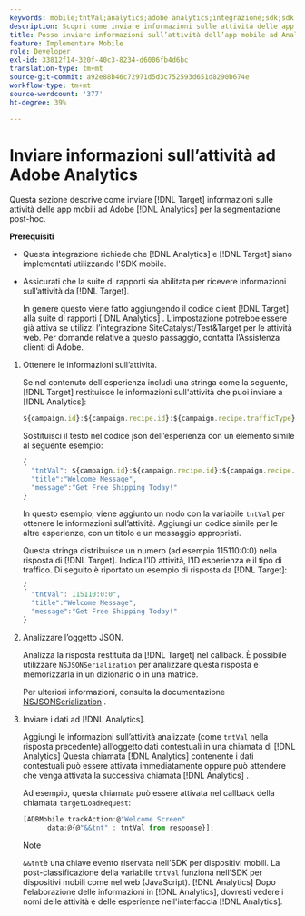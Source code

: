 ```yaml
---
keywords: mobile;tntVal;analytics;adobe analytics;integrazione;sdk;sdk mobile;
description: Scopri come inviare informazioni sulle attività delle app mobili Adobe [!DNL Target] ad Adobe Analytics per la segmentazione post Ad Hoc.
title: Posso inviare informazioni sull’attività dell’app mobile ad Analytics?
feature: Implementare Mobile
role: Developer
exl-id: 33812f14-320f-40c3-8234-d6006fb4d6bc
translation-type: tm+mt
source-git-commit: a92e88b46c72971d5d3c752593d651d8290b674e
workflow-type: tm+mt
source-wordcount: '377'
ht-degree: 39%

---
```


# Inviare informazioni sull’attività ad Adobe Analytics

Questa sezione descrive come inviare [!DNL Target] informazioni sulle attività delle app mobili ad Adobe [!DNL Analytics] per la segmentazione post-hoc.

**Prerequisiti**

* Questa integrazione richiede che [!DNL Analytics] e [!DNL Target] siano implementati utilizzando l&#39;SDK mobile.
* Assicurati che la suite di rapporti sia abilitata per ricevere informazioni sull’attività da [!DNL Target].

   In genere questo viene fatto aggiungendo il codice client [!DNL Target] alla suite di rapporti [!DNL Analytics] . L’impostazione potrebbe essere già attiva se utilizzi l’integrazione SiteCatalyst/Test&amp;Target per le attività web. Per domande relative a questo passaggio, contatta l’Assistenza clienti di Adobe.

1. Ottenere le informazioni sull’attività.

   Se nel contenuto dell&#39;esperienza includi una stringa come la seguente, [!DNL Target] restituisce le informazioni sull&#39;attività che puoi inviare a [!DNL Analytics]:

   ```javascript
   ${campaign.id}:${campaign.recipe.id}:${campaign.recipe.trafficType}
   ```

   Sostituisci il testo nel codice json dell’esperienza con un elemento simile al seguente esempio:

   ```javascript
   { 
     "tntVal": ${campaign.id}:${campaign.recipe.id}:${campaign.recipe.trafficType}", 
     "title":"Welcome Message", 
     "message":"Get Free Shipping Today!" 
   }
   ```

   In questo esempio, viene aggiunto un nodo con la variabile `tntVal` per ottenere le informazioni sull’attività. Aggiungi un codice simile per le altre esperienze, con un titolo e un messaggio appropriati.

   Questa stringa distribuisce un numero (ad esempio 115110:0:0) nella risposta di [!DNL Target]. Indica l’ID attività, l’ID esperienza e il tipo di traffico. Di seguito è riportato un esempio di risposta da [!DNL Target]:

   ```javascript
   { 
     "tntVal": 115110:0:0", 
     "title":"Welcome Message", 
     "message":"Get Free Shipping Today!" 
   }
   ```

1. Analizzare l’oggetto JSON.

   Analizza la risposta restituita da [!DNL Target] nel callback. È possibile utilizzare `NSJSONSerialization` per analizzare questa risposta e memorizzarla in un dizionario o in una matrice.

   Per ulteriori informazioni, consulta la documentazione [NSJSONSerialization](https://developer.apple.com/library/ios/documentation/Foundation/Reference/NSJSONSerialization_Class/#//apple_ref/occ/clm/NSJSONSerialization/JSONObjectWithData:options:error) .

1. Inviare i dati ad [!DNL Analytics].

   Aggiungi le informazioni sull’attività analizzate (come `tntVal` nella risposta precedente) all’oggetto dati contestuali in una chiamata di [!DNL Analytics] Questa chiamata [!DNL Analytics] contenente i dati contestuali può essere attivata immediatamente oppure può attendere che venga attivata la successiva chiamata [!DNL Analytics] .

   Ad esempio, questa chiamata può essere attivata nel callback della chiamata `targetLoadRequest`:

   ```javascript
   [ADBMobile trackAction:@"Welcome Screen"  
         data:@{@"&&tnt" : tntVal from response}];
   ```

   >[!NOTE]
   >
   >`&&tnt`è una chiave evento riservata nell’SDK per dispositivi mobili. La post-classificazione della variabile `tntVal` funziona nell’SDK per dispositivi mobili come nel web (JavaScript). [!DNL Analytics] Dopo l&#39;elaborazione delle informazioni in [!DNL Analytics], dovresti vedere i nomi delle attività e delle esperienze nell&#39;interfaccia [!DNL Analytics].
